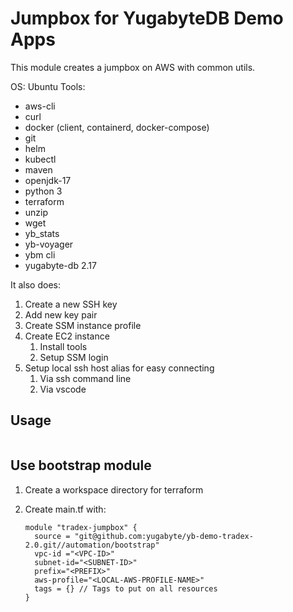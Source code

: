 # Jumpbox for YugabyteDB Demo Apps

This module creates a jumpbox on AWS with common utils.

OS: Ubuntu
Tools:
- aws-cli
- curl
- docker (client, containerd,  docker-compose)
- git
- helm
- kubectl
- maven
- openjdk-17
- python 3
- terraform
- unzip
- wget
- yb_stats
- yb-voyager
- ybm cli
- yugabyte-db 2.17

It also does:
1. Create a new SSH key
2. Add new key pair
3. Create SSM instance profile
4. Create EC2 instance
    1. Install tools
    2. Setup SSM login
5. Setup local ssh host alias for easy connecting
    1. Via ssh command line
    2. Via vscode


## Usage
```bash

```


## Use bootstrap module

1. Create a workspace directory for terraform
2. Create main.tf with:

    ```hcl
    module "tradex-jumpbox" {
      source = "git@github.com:yugabyte/yb-demo-tradex-2.0.git//automation/bootstrap"
      vpc-id ="<VPC-ID>"
      subnet-id="<SUBNET-ID>"
      prefix="<PREFIX>"
      aws-profile="<LOCAL-AWS-PROFILE-NAME>"
      tags = {} // Tags to put on all resources
    }
    ```

